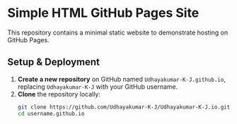 # Simple HTML GitHub Pages Site

This repository contains a minimal static website to demonstrate hosting on GitHub Pages.

## Setup & Deployment

1. **Create a new repository** on GitHub named `Udhayakumar-K-J.github.io`, replacing `Udhayakumar-K-J` with your GitHub username.
2. **Clone** the repository locally:
   ```bash
   git clone https://github.com/Udhayakumar-K-J/Udhayakumar-K-J.io.git
   cd username.github.io